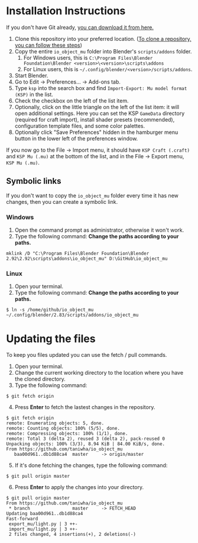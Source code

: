 # Installation Instructions

If you don't have Git already, [you can download it from here.](https://git-scm.com/downloads)

1. Clone this repository into your preferred location. ([To clone a repository, you can follow these steps](https://docs.github.com/en/github/creating-cloning-and-archiving-repositories/cloning-a-repository))
2. Copy the entire `io_object_mu` folder into Blender's `scripts/addons` folder.
    1. For Windows users, this is `C:\Program Files\Blender Foundation\Blender <version>\<version>\scripts\addons`
    2. For Linux users, this is `~/.config/blender/<version>/scripts/addons`.
3. Start Blender.
4. Go to Edit -> Preferences... -> Add-ons tab.
5. Type `ksp` into the search box and find `Import-Export: Mu model format (KSP)` in the list.
6. Check the checkbox on the left of the list item.
7. Optionally, click on the little triangle on the left of the list item: it will open additional settings. Here you can set the KSP `GameData` directory (required for craft import), install shader presets (recommended), configuration template files, and some color palettes.
8. Optionally click "Save Preferences" hidden in the hamburger menu button in the lower left of the preferences window.

If you now go to the File -> Import menu, it should have `KSP Craft (.craft)` and `KSP Mu (.mu)` at the bottom of the list, and in the File -> Export menu, `KSP Mu (.mu)`.

## Symbolic links

If you don't want to copy the `io_object_mu` folder every time it has new changes, then you can create a symbolic link.

### Windows
1. Open the command prompt as administrator, otherwise it won't work.
2. Type the following command: **Change the paths according to your paths.**
```
mklink /D "C:\Program Files\Blender Foundation\Blender 2.92\2.92\scripts\addons\io_object_mu" D:\GitHub\io_object_mu
```

### Linux
1. Open your terminal.
2. Type the following command: **Change the paths according to your paths.**
```
$ ln -s /home/github/io_object_mu ~/.config/blender/2.83/scripts/addons/io_object_mu
```

# Updating the files

To keep you files updated you can use the fetch / pull commands.

1. Open your terminal.
2. Change the current working directory to the location where you have the cloned directory.
3. Type the following command:
```
$ git fetch origin
```

4. Press **Enter** to fetch the lastest changes in the repository.
```
$ git fetch origin
remote: Enumerating objects: 5, done.
remote: Counting objects: 100% (5/5), done.
remote: Compressing objects: 100% (1/1), done.
remote: Total 3 (delta 2), reused 3 (delta 2), pack-reused 0
Unpacking objects: 100% (3/3), 8.94 KiB | 84.00 KiB/s, done.
From https://github.com/taniwha/io_object_mu
   baa00d961..db1d88ca4  master     -> origin/master
```

5. If it's done fetching the changes, type the following command:
```
$ git pull origin master
```

6. Press **Enter** to apply the changes into your directory.
```
$ git pull origin master
From https://github.com/taniwha/io_object_mu
 * branch                master     -> FETCH_HEAD
Updating baa00d961..db1d88ca4
Fast-forward
 export_mu/light.py | 3 ++-
 import_mu/light.py | 3 ++-
 2 files changed, 4 insertions(+), 2 deletions(-)
```